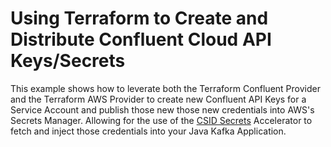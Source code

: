 # Using Terraform to Create and Distribute Confluent Cloud API Keys/Secrets

This example shows how to leverate both the Terraform Confluent Provider and the Terraform AWS Provider to create new Confluent API Keys for a Service Account and publish those new those new credentials into AWS's Secrets Manager.
Allowing for the use of the [CSID Secrets](https://github.com/confluentinc/csid-secrets-providers/tree/master/aws) Accelerator to fetch and inject those credentials into your Java Kafka Application.